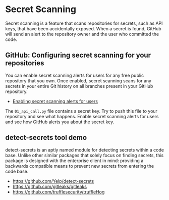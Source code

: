 # Secret Scanning

Secret scanning is a feature that scans repositories for secrets, such as API keys, that have been accidentally exposed. When a secret is found, GitHub will send an alert to the repository owner and the user who committed the code.

## GitHub: Configuring secret scanning for your repositories

You can enable secret scanning alerts for users for any free public repository that you own. Once enabled, secret scanning scans for any secrets in your entire Git history on all branches present in your GitHub repository.

- [Enabling secret scanning alerts for users](https://docs.github.com/en/code-security/secret-scanning/configuring-secret-scanning-for-your-repositories)

The `01_api_call.py` file contains a secret key. Try to push this file to your repository and see what happens. Enable secret scanning alerts for users and see how GitHub alerts you about the secret key.


## detect-secrets tool demo
detect-secrets is an aptly named module for detecting secrets within a code base. Unlike other similar packages that solely focus on finding secrets, this package is designed with the enterprise client in mind: providing a backwards compatible means to prevent new secrets from entering the code base.

- https://github.com/Yelp/detect-secrets
- https://github.com/gitleaks/gitleaks
- https://github.com/trufflesecurity/truffleHog